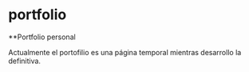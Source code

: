 # portfolio

**Portfolio personal

Actualmente el portofilio es una página temporal mientras desarrollo la definitiva.

